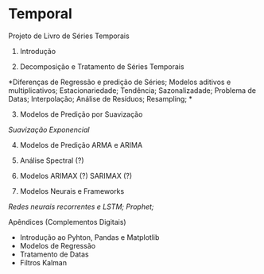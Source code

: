 # Temporal
Projeto de Livro de Séries Temporais

1. Introdução  

2. Decomposição e Tratamento de Séries Temporais

*Diferenças de Regressão e predição de Séries; Modelos aditivos e multiplicativos; Estacionariedade; Tendência; Sazonalizadade; Problema de Datas; Interpolação; Análise de Resíduos; Resampling; *

3. Modelos de Predição por Suavização

*Suavização Exponencial* 

4. Modelos de Predição ARMA e ARIMA

5. Análise Spectral (?)
5. Modelos ARIMAX (?) SARIMAX (?)

6. Modelos Neurais e Frameworks

*Redes neurais recorrentes e LSTM; Prophet;*

Apêndices (Complementos Digitais)

* Introdução ao Pyhton, Pandas e Matplotlib
* Modelos de Regressão
* Tratamento de Datas
* Filtros Kalman
